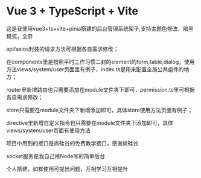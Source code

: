 # Vue 3 + TypeScript + Vite

这是我使用vue3+ts+vite+pinia搭建的后台管理系统架子,支持主题色修改，暗黑模式，全屏

api/axios封装的请求方法可根据各自需求修改；

在components里是按照平时工作习惯二封的element的form,table,dialog，使用方法views/system/user页面里有例子，index.ts是用来配置全局公共组件的地方；

router里新增路由也只需要添加在module文件夹下即可，permission.ts里可根据各自需求修改；

store只需要在module文件夹下新增添加即可，具体store使用方法页面有例子；

directive里新增自定义指令也只需要在module文件夹下添加即可，具体views/system/user页面有使用方法

项目中用到的接口是尚硅谷的免费教学接口，感谢尚硅谷

socket服务是我自己用Node写的简单后台

个人搭建，如有使用可提出问题，互相学习互相提升

